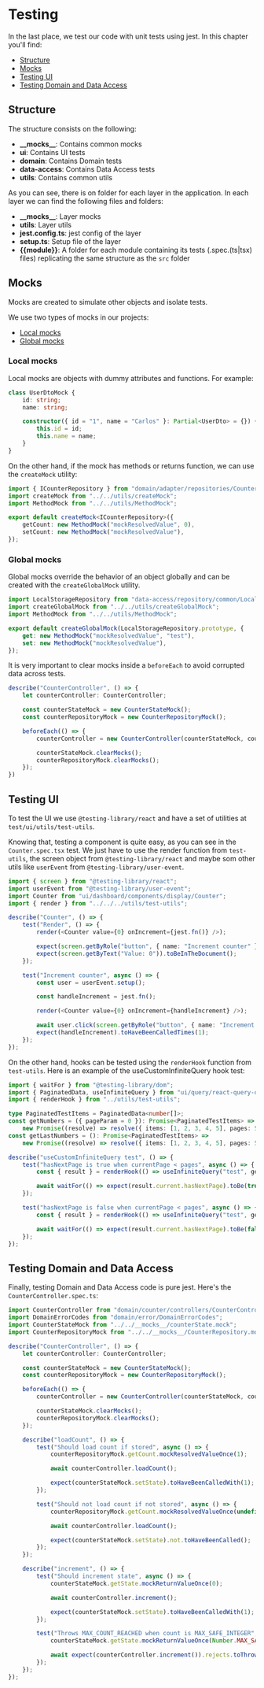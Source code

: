 # Testing

In the last place, we test our code with unit tests using jest. In this chapter you'll find:

* [Structure](#structure)
* [Mocks](#mocks)
* [Testing UI](#testing-ui)
* [Testing Domain and Data Access](#testing-domain-and-data-access)

## Structure

The structure consists on the following:

* **\_\_mocks__**: Contains common mocks
* **ui**: Contains UI tests
* **domain**: Contains Domain tests
* **data-access**: Contains Data Access tests
* **utils**: Contains common utils

As you can see, there is on folder for each layer in the application. In each layer we can find the following files and folders:

* **\_\_mocks__**: Layer mocks
* **utils**: Layer utils
* **jest.config.ts**: jest config of the layer
* **setup.ts**: Setup file of the layer
* **{{module}}**: A folder for each module containing its tests (.spec.(ts|tsx) files) replicating the same structure as the `src` folder

## Mocks

Mocks are created to simulate other objects and isolate tests.

We use two types of mocks in our projects:

* [Local mocks](#local-mocks)
* [Global mocks](#plain-mocks)

### Local mocks

Local mocks are objects with dummy attributes and functions. For example:

```ts
class UserDtoMock {
    id: string;
    name: string;

    constructor({ id = "1", name = "Carlos" }: Partial<UserDto> = {}) {
        this.id = id;
        this.name = name;
    }
}
```

On the other hand, if the mock has methods or returns function, we can use the `createMock` utility:

```ts
import { ICounterRepository } from "domain/adapter/repositories/CounterRepository.interface";
import createMock from "../../utils/createMock";
import MethodMock from "../../utils/MethodMock";

export default createMock<ICounterRepository>({
    getCount: new MethodMock("mockResolvedValue", 0),
    setCount: new MethodMock("mockResolvedValue"),
});

```

### Global mocks

Global mocks override the behavior of an object globally and can be created with the `createGlobalMock` utility.

```ts
import LocalStorageRepository from "data-access/repository/common/LocalStorageRepository";
import createGlobalMock from "../../utils/createGlobalMock";
import MethodMock from "../../utils/MethodMock";

export default createGlobalMock(LocalStorageRepository.prototype, {
    get: new MethodMock("mockResolvedValue", "test"),
    set: new MethodMock("mockResolvedValue"),
});
```

It is very important to clear mocks inside a `beforeEach` to avoid corrupted data across tests.

```ts
describe("CounterController", () => {
    let counterController: CounterController;

    const counterStateMock = new CounterStateMock();
    const counterRepositoryMock = new CounterRepositoryMock();

    beforeEach(() => {
        counterController = new CounterController(counterStateMock, counterRepositoryMock);

        counterStateMock.clearMocks();
        counterRepositoryMock.clearMocks();
    });
})
```

## Testing UI

To test the UI we use `@testing-library/react` and have a set of utilities at `test/ui/utils/test-utils`.

Knowing that, testing a component is quite easy, as you can see in the `Counter.spec.tsx` test. We just have to use the render function from `test-utils`, the screen object from `@testing-library/react` and maybe som other utils like `userEvent` from `@testing-library/user-event`.

```ts
import { screen } from "@testing-library/react";
import userEvent from "@testing-library/user-event";
import Counter from "ui/dashboard/components/display/Counter";
import { render } from "../../../utils/test-utils";

describe("Counter", () => {
    test("Render", () => {
        render(<Counter value={0} onIncrement={jest.fn()} />);

        expect(screen.getByRole("button", { name: "Increment counter" })).toBeInTheDocument();
        expect(screen.getByText("Value: 0")).toBeInTheDocument();
    });

    test("Increment counter", async () => {
        const user = userEvent.setup();

        const handleIncrement = jest.fn();

        render(<Counter value={0} onIncrement={handleIncrement} />);

        await user.click(screen.getByRole("button", { name: "Increment counter" }));
        expect(handleIncrement).toHaveBeenCalledTimes(1);
    });
});
```

On the other hand, hooks can be tested using the `renderHook` function from `test-utils`. Here is an example of the useCustomInfiniteQuery hook test:

```ts
import { waitFor } from "@testing-library/dom";
import { PaginatedData, useInfiniteQuery } from "ui/query/react-query-overrides";
import { renderHook } from "../utils/test-utils";

type PaginatedTestItems = PaginatedData<number[]>;
const getNumbers = ({ pageParam = 0 }): Promise<PaginatedTestItems> =>
    new Promise((resolve) => resolve({ items: [1, 2, 3, 4, 5], pages: 5, currentPage: pageParam }));
const getLastNumbers = (): Promise<PaginatedTestItems> =>
    new Promise((resolve) => resolve({ items: [1, 2, 3, 4, 5], pages: 5, currentPage: 5 }));

describe("useCustomInfiniteQuery test", () => {
    test("hasNextPage is true when currentPage < pages", async () => {
        const { result } = renderHook(() => useInfiniteQuery("test", getNumbers));

        await waitFor(() => expect(result.current.hasNextPage).toBe(true));
    });

    test("hasNextPage is false when currentPage < pages", async () => {
        const { result } = renderHook(() => useInfiniteQuery("test", getLastNumbers));

        await waitFor(() => expect(result.current.hasNextPage).toBe(false));
    });
});

```

## Testing Domain and Data Access

Finally, testing Domain and Data Access code is pure jest. Here's the `CounterController.spec.ts`:

```ts
import CounterController from "domain/counter/controllers/CounterController";
import DomainErrorCodes from "domain/error/DomainErrorCodes";
import CounterStateMock from "../../__mocks__/counterState.mock";
import CounterRepositoryMock from "../../__mocks__/CounterRepository.mock";

describe("CounterController", () => {
    let counterController: CounterController;

    const counterStateMock = new CounterStateMock();
    const counterRepositoryMock = new CounterRepositoryMock();

    beforeEach(() => {
        counterController = new CounterController(counterStateMock, counterRepositoryMock);

        counterStateMock.clearMocks();
        counterRepositoryMock.clearMocks();
    });

    describe("loadCount", () => {
        test("Should load count if stored", async () => {
            counterRepositoryMock.getCount.mockResolvedValueOnce(1);

            await counterController.loadCount();

            expect(counterStateMock.setState).toHaveBeenCalledWith(1);
        });

        test("Should not load count if not stored", async () => {
            counterRepositoryMock.getCount.mockResolvedValueOnce(undefined);

            await counterController.loadCount();

            expect(counterStateMock.setState).not.toHaveBeenCalled();
        });
    });

    describe("increment", () => {
        test("Should increment state", async () => {
            counterStateMock.getState.mockReturnValueOnce(0);

            await counterController.increment();

            expect(counterStateMock.setState).toHaveBeenCalledWith(1);
        });

        test("Throws MAX_COUNT_REACHED when count is MAX_SAFE_INTEGER", async () => {
            counterStateMock.getState.mockReturnValueOnce(Number.MAX_SAFE_INTEGER);

            await expect(counterController.increment()).rejects.toThrowError(DomainErrorCodes.MAX_COUNT_REACHED);
        });
    });
});

```
